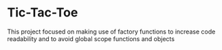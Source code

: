 # Tic-Tac-Toe

This project focused on making use of factory functions to increase code readability and to avoid global scope functions and objects

